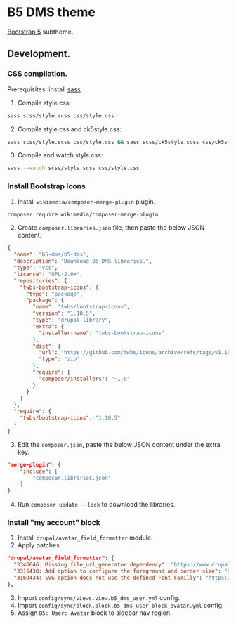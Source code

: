 # B5 DMS theme

[Bootstrap 5](https://www.drupal.org/project/bootstrap5) subtheme.

## Development.

### CSS compilation.

Prerequisites: install [sass](https://sass-lang.com/install).

1) Compile style.css:

```bash
sass scss/style.scss css/style.css
```

2) Compile style.css and ck5style.css:

```bash
sass scss/style.scss css/style.css && sass scss/ck5style.scss css/ck5style.css
```

3) Compile and watch style.css:

```bash
sass --watch scss/style.scss css/style.css
```

### Install Bootstrap Icons

1) Install `wikimedia/composer-merge-plugin` plugin.

```bash
composer require wikimedia/composer-merge-plugin
```

2) Create `composer.libraries.json` file, then paste the below JSON content.

```json
{
  "name": "b5-dms/b5-dms",
  "description": "Download B5 DMS libraries.",
  "type": "vcs",
  "license": "GPL-2.0+",
  "repositories": {
    "twbs-bootstrap-icons": {
      "type": "package",
      "package": {
        "name": "twbs/bootstrap-icons",
        "version": "1.10.5",
        "type": "drupal-library",
        "extra": {
          "installer-name": "twbs-bootstrap-icons"
        },
        "dist": {
          "url": "https://github.com/twbs/icons/archive/refs/tags/v1.10.5.zip",
          "type": "zip"
        },
        "require": {
          "composer/installers": "~1.0"
        }
      }
    }
  },
  "require": {
    "twbs/bootstrap-icons": "1.10.5"
  }
}
```

3) Edit the `composer.json`, paste the below JSON content under the extra key.

```json
"merge-plugin": {
    "include": [
        "composer.libraries.json"
    ]
}
```

4) Run `composer update --lock` to download the libraries.

### Install "my account" block

1) Install `drupal/avatar_field_formatter` module.
2) Apply patches.

```json
"drupal/avatar_field_formatter": {
  "3346646: Missing file_url_generator dependency": "https://www.drupal.org/files/issues/2023-10-14/avatar_field_formatter-d10-3346646.patch",
  "3316438: Add option to configure the foreground and border size": "https://www.drupal.org/files/issues/2022-10-20/add-configure-option-foreground-and-border-size-3316438.patch",
  "3169434: SVG option does not use the defined Font-Familly": "https://www.drupal.org/files/issues/2022-01-16/3169434-2.patch"
},
```

3) Import `config/sync/views.view.b5_dms_user.yml` config.
4) Import `config/sync/block.block.b5_dms_user_block_avatar.yml` config.
5) Assign `B5: User: Avatar` block to sidebar nav region.

